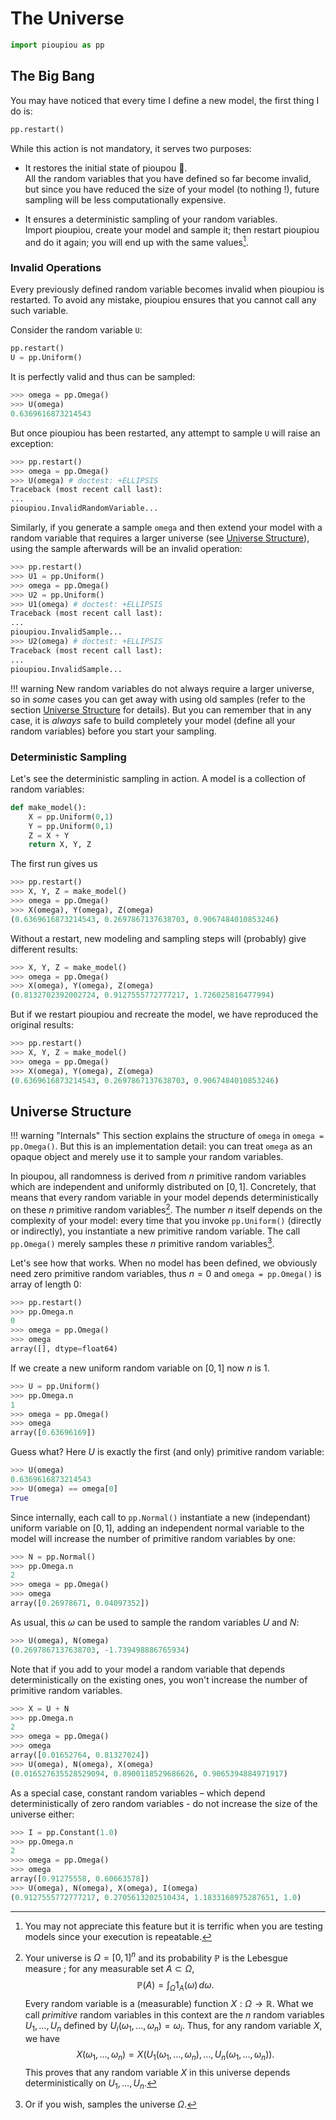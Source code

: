 The Universe
================================================================================

```python
import pioupiou as pp
```

The Big Bang
--------------------------------------------------------------------------------

You may have noticed that every time I define a new model, the first thing I do
is:

```python
pp.restart()
```

While this action is not mandatory, it serves two purposes:

  - It restores the initial state of pioupou 🐣.    
    All the random variables that you have defined so far become invalid, 
    but since you have reduced the size of your model (to nothing !), 
    future sampling will be less computationally expensive.

  - It ensures a deterministic sampling of your random variables.  
    Import pioupiou, create your model and sample it;
    then restart pioupiou and do it again; 
    you will end up with the same values[^3].

[^3]: You may not appreciate this feature but it is terrific when you are 
    testing models since your execution is repeatable.

### Invalid Operations

Every previously defined random variable becomes invalid when pioupiou is 
restarted. To avoid any mistake, pioupiou ensures that you cannot call any 
such variable.

Consider the random variable `U`:

```python
pp.restart()
U = pp.Uniform()
```

It is perfectly valid and thus can be sampled:

```python
>>> omega = pp.Omega()
>>> U(omega)
0.6369616873214543
```

But once pioupiou has been restarted, any attempt to sample `U` will raise 
an exception:

```python
>>> pp.restart()
>>> omega = pp.Omega()
>>> U(omega) # doctest: +ELLIPSIS
Traceback (most recent call last):
...
pioupiou.InvalidRandomVariable...
```

Similarly, if you generate a sample `omega` and then extend your model with a random 
variable that requires a larger universe (see [Universe Structure](#universe-structure)), 
using the sample afterwards will be an invalid operation:

```python
>>> pp.restart()
>>> U1 = pp.Uniform()
>>> omega = pp.Omega()
>>> U2 = pp.Uniform()
>>> U1(omega) # doctest: +ELLIPSIS
Traceback (most recent call last):
...
pioupiou.InvalidSample...
>>> U2(omega) # doctest: +ELLIPSIS
Traceback (most recent call last):
...
pioupiou.InvalidSample...
```

!!! warning
    New random variables do not always require a larger universe, so in *some* cases 
    you can get away with using old samples (refer to the section 
    [Universe Structure](#universe-structure) for details).
    But you can remember that in any case, it is *always* safe to build completely 
    your model (define all your random variables) before you start your sampling.

### Deterministic Sampling 

Let's see the deterministic sampling in action.
A model is a collection of random variables:
```python
def make_model():
    X = pp.Uniform(0,1)
    Y = pp.Uniform(0,1)
    Z = X + Y
    return X, Y, Z
```

The first run gives us
```python
>>> pp.restart()
>>> X, Y, Z = make_model()
>>> omega = pp.Omega()
>>> X(omega), Y(omega), Z(omega)
(0.6369616873214543, 0.2697867137638703, 0.9067484010853246)
```

Without a restart, new modeling and sampling steps will (probably) give 
different results:
```python
>>> X, Y, Z = make_model()
>>> omega = pp.Omega()
>>> X(omega), Y(omega), Z(omega)
(0.8132702392002724, 0.9127555772777217, 1.726025816477994)
```

But if we restart pioupiou and recreate the model, we have reproduced the 
original results:
```python
>>> pp.restart()
>>> X, Y, Z = make_model()
>>> omega = pp.Omega()
>>> X(omega), Y(omega), Z(omega)
(0.6369616873214543, 0.2697867137638703, 0.9067484010853246)
```

Universe Structure
--------------------------------------------------------------------------------

!!! warning "Internals"
    This section explains the structure of `omega` in `omega = pp.Omega()`. 
    But this is an implementation detail: you can treat `omega` as an opaque
    object and merely use it to sample your random variables.

In pioupou, all randomness is derived from $n$ primitive random 
variables which are independent and uniformly distributed on 
$[0,1]$. Concretely, that means that every random variable in your model depends deterministically on these $n$ primitive random variables[^1]. The number $n$ itself
depends on the complexity of your model:
every time that you invoke `pp.Uniform()` (directly or indirectly), you
instantiate a new primitive random variable.
The call `pp.Omega()` merely samples these $n$ primitive random variables[^2].

[^1]:
    Your universe is $\Omega = [0,1]^n$ and its probability 
    $\mathbb{P}$ is the Lebesgue measure ; for any measurable set $A \subset \Omega$,
    $$
    \mathbb{P}(A) = \int_{\Omega} 1_A(\omega) \, d\omega.
    $$
    Every random variable is a (measurable) function $X :\Omega \to \mathbb{R}$.
    What we call *primitive* random variables in this context are the $n$ random variables
    $U_1, \dots, U_n$ defined by
    $U_i(\omega_1, \dots, \omega_n) = \omega_i$.
    Thus, for any random variable $X$, we have
    $$
    X(\omega_1, \dots, \omega_n) = X(U_1(\omega_1, \dots, \omega_n), \dots, U_n(\omega_1, \dots, \omega_n)).
    $$
    This proves that any random variable $X$ in this universe 
    depends deterministically on $U_1, \dots, U_n$.

[^2]: Or if you wish, samples the universe $\Omega$.

Let's see how that works. When no model has been defined,
we obviously need zero primitive random variables, thus $n=0$ and
`omega = pp.Omega()` is array of length 0:

```python
>>> pp.restart()
>>> pp.Omega.n
0
>>> omega = pp.Omega()
>>> omega
array([], dtype=float64)
```

If we create a new uniform random variable on $[0,1]$ now $n$ is 1.
```python
>>> U = pp.Uniform()
>>> pp.Omega.n
1
>>> omega = pp.Omega()
>>> omega
array([0.63696169])
```
Guess what? Here $U$ is exactly the first (and only)
primitive random variable:
```python
>>> U(omega)
0.6369616873214543
>>> U(omega) == omega[0]
True
```

Since internally, each call to `pp.Normal()` instantiate a new (independant)
uniform variable on $[0, 1]$, adding an independent normal variable to the model
will increase the number of primitive random variables by one:
```python
>>> N = pp.Normal()
>>> pp.Omega.n
2
>>> omega = pp.Omega()
>>> omega
array([0.26978671, 0.04097352])
```

As usual, this $\omega$ can be used to sample the random variables $U$ and $N$:
```python
>>> U(omega), N(omega)
(0.2697867137638703, -1.739498886765934)
```

Note that if you add to your model a random variable that depends deterministically
on the existing ones, you won't increase the number of primitive random variables.

```python
>>> X = U + N
>>> pp.Omega.n
2
>>> omega = pp.Omega()
>>> omega
array([0.01652764, 0.81327024])
>>> U(omega), N(omega), X(omega)
(0.016527635528529094, 0.8900118529686626, 0.9065394884971917)
```

As a special case, constant random variables
– which depend deterministically of zero random variables - 
do not increase the size of the universe either:

```python
>>> I = pp.Constant(1.0)
>>> pp.Omega.n
2
>>> omega = pp.Omega()
>>> omega
array([0.91275558, 0.60663578])
>>> U(omega), N(omega), X(omega), I(omega)
(0.9127555772777217, 0.2705613202510434, 1.1833168975287651, 1.0)
```

